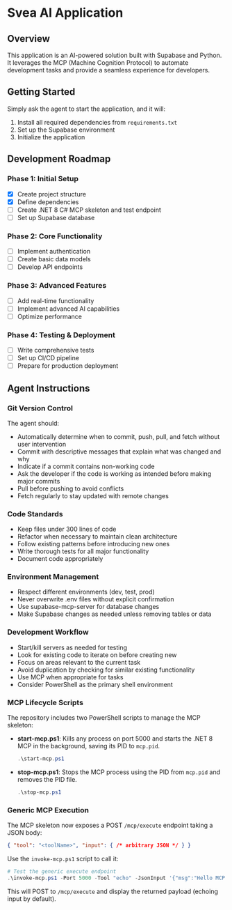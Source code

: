 # Svea AI Application

## Overview
This application is an AI-powered solution built with Supabase and Python. It leverages the MCP (Machine Cognition Protocol) to automate development tasks and provide a seamless experience for developers.

## Getting Started
Simply ask the agent to start the application, and it will:
1. Install all required dependencies from `requirements.txt`
2. Set up the Supabase environment
3. Initialize the application

## Development Roadmap

### Phase 1: Initial Setup
- [x] Create project structure
- [x] Define dependencies
- [ ] Create .NET 8 C# MCP skeleton and test endpoint
- [ ] Set up Supabase database

### Phase 2: Core Functionality
- [ ] Implement authentication
- [ ] Create basic data models
- [ ] Develop API endpoints

### Phase 3: Advanced Features
- [ ] Add real-time functionality
- [ ] Implement advanced AI capabilities
- [ ] Optimize performance

### Phase 4: Testing & Deployment
- [ ] Write comprehensive tests
- [ ] Set up CI/CD pipeline
- [ ] Prepare for production deployment

## Agent Instructions

### Git Version Control
The agent should:
- Automatically determine when to commit, push, pull, and fetch without user intervention
- Commit with descriptive messages that explain what was changed and why
- Indicate if a commit contains non-working code
- Ask the developer if the code is working as intended before making major commits
- Pull before pushing to avoid conflicts
- Fetch regularly to stay updated with remote changes

### Code Standards
- Keep files under 300 lines of code
- Refactor when necessary to maintain clean architecture
- Follow existing patterns before introducing new ones
- Write thorough tests for all major functionality
- Document code appropriately

### Environment Management
- Respect different environments (dev, test, prod)
- Never overwrite .env files without explicit confirmation
- Use supabase-mcp-server for database changes
- Make Supabase changes as needed unless removing tables or data

### Development Workflow
- Start/kill servers as needed for testing
- Look for existing code to iterate on before creating new
- Focus on areas relevant to the current task
- Avoid duplication by checking for similar existing functionality
- Use MCP when appropriate for tasks
- Consider PowerShell as the primary shell environment

### MCP Lifecycle Scripts
The repository includes two PowerShell scripts to manage the MCP skeleton:
- **start-mcp.ps1**: Kills any process on port 5000 and starts the .NET 8 MCP in the background, saving its PID to `mcp.pid`.
  ```powershell
  .\start-mcp.ps1
  ```
- **stop-mcp.ps1**: Stops the MCP process using the PID from `mcp.pid` and removes the PID file.
  ```powershell
  .\stop-mcp.ps1
  ```

### Generic MCP Execution
The MCP skeleton now exposes a POST `/mcp/execute` endpoint taking a JSON body:
```json
{ "tool": "<toolName>", "input": { /* arbitrary JSON */ } }
```
Use the `invoke-mcp.ps1` script to call it:
```powershell
# Test the generic execute endpoint
.\invoke-mcp.ps1 -Port 5000 -Tool "echo" -JsonInput '{"msg":"Hello MCP!"}'
```
This will POST to `/mcp/execute` and display the returned payload (echoing input by default).
